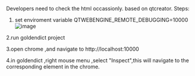 Developers need to check the html occassionly. 
based on qtcreator.
Steps:
1. set enviroment variable QTWEBENGINE_REMOTE_DEBUGGING=10000
![image](https://user-images.githubusercontent.com/105986/142788556-f97a6d21-21ea-4e65-862a-5f63bd198bae.png)

2.run goldendict project 

3.open chrome ,and navigate to http://localhost:10000

4.in goldendict ,right mouse menu ,select "Inspect",this will navigate to the corresponding element in the chrome.
